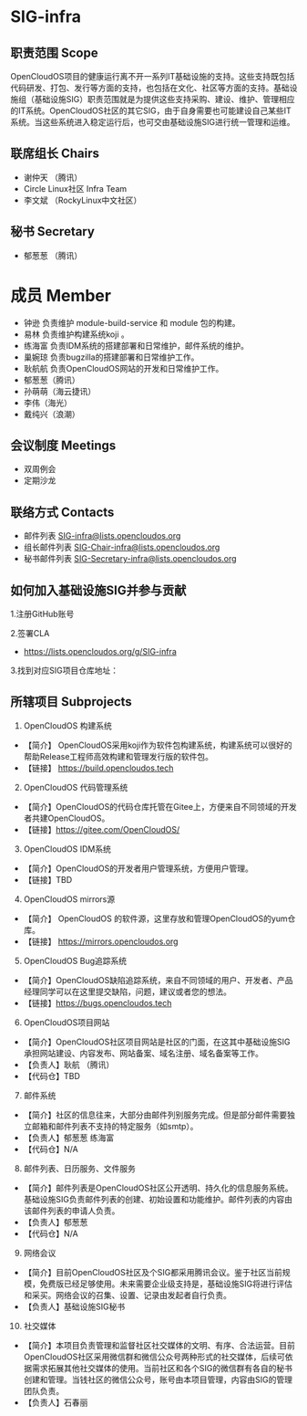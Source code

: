 # SIG-infra

## 职责范围 Scope
OpenCloudOS项目的健康运行离不开一系列IT基础设施的支持。这些支持既包括代码研发、打包、发行等方面的支持，也包括在文化、社区等方面的支持。基础设施组（基础设施SIG）职责范围就是为提供这些支持采购、建设、维护、管理相应的IT系统。OpenCloudOS社区的其它SIG，由于自身需要也可能建设自己某些IT系统。当这些系统进入稳定运行后，也可交由基础设施SIG进行统一管理和运维。

## 联席组长 Chairs
* 谢仲天 （腾讯）
* Circle Linux社区 Infra Team
* 李文斌 （RockyLinux中文社区）

## 秘书 Secretary
* 郁葱葱 （腾讯）

# 成员 Member

- 钟逊    负责维护 module-build-service 和 module 包的构建。
- 易林    负责维护构建系统koji 。
- 练海富  负责IDM系统的搭建部署和日常维护，邮件系统的维护。
- 巢婉琼  负责bugzilla的搭建部署和日常维护工作。
- 耿航航  负责OpenCloudOS网站的开发和日常维护工作。
- 郁葱葱（腾讯）
- 孙萌萌（海云捷讯）
- 李伟（海光）
- 戴纯兴（浪潮）

## 会议制度 Meetings
- 双周例会
- 定期沙龙 

## 联络方式 Contacts
* 邮件列表 SIG-infra@lists.opencloudos.org
* 组长邮件列表 SIG-Chair-infra@lists.opencloudos.org
* 秘书邮件列表 SIG-Secretary-infra@lists.opencloudos.org

## 如何加入基础设施SIG并参与贡献
1.注册GitHub账号

2.签署CLA
  - https://lists.opencloudos.org/g/SIG-infra
  
3.找到对应SIG项目仓库地址：
  
## 所辖项目 Subprojects

1. OpenCloudOS 构建系统 
 - 【简介】 OpenCloudOS采用koji作为软件包构建系统，构建系统可以很好的帮助Release工程师高效构建和管理发行版的软件包。
 - 【链接】 https://build.opencloudos.tech
 
2. OpenCloudOS 代码管理系统
 - 【简介】OpenCloudOS的代码仓库托管在Gitee上，方便来自不同领域的开发者共建OpenCloudOS。
 - 【链接】https://gitee.com/OpenCloudOS/
 
3. OpenCloudOS IDM系统
 - 【简介】OpenCloudOS的开发者用户管理系统，方便用户管理。
 - 【链接】TBD

4. OpenCloudOS mirrors源
 - 【简介】 OpenCloudOS 的软件源，这里存放和管理OpenCloudOS的yum仓库。
 - 【链接】 https://mirrors.opencloudos.org

5. OpenCloudOS Bug追踪系统 
 - 【简介】OpenCloudOS缺陷追踪系统，来自不同领域的用户、开发者、产品经理同学可以在这里提交缺陷，问题，建议或者您的想法。
 - 【链接】https://bugs.opencloudos.tech

6. OpenCloudOS项目网站
* 【简介】OpenCloudOS社区项目网站是社区的门面，在这其中基础设施SIG承担网站建设、内容发布、网站备案、域名注册、域名备案等工作。
* 【负责人】耿航 （腾讯）
* 【代码仓】TBD

7. 邮件系统
* 【简介】社区的信息往来，大部分由邮件列别服务完成。但是部分邮件需要独立邮箱和邮件列表不支持的特定服务（如smtp）。
* 【负责人】郁葱葱 练海富
* 【代码仓】N/A

8. 邮件列表、日历服务、文件服务
* 【简介】邮件列表是OpenCloudOS社区公开透明、持久化的信息服务系统。基础设施SIG负责邮件列表的创建、初始设置和功能维护。邮件列表的内容由该邮件列表的申请人负责。
* 【负责人】郁葱葱
* 【代码仓】N/A

9. 网络会议
* 【简介】目前OpenCloudOS社区及个SIG都采用腾讯会议。鉴于社区当前规模，免费版已经足够使用。未来需要企业级支持是，基础设施SIG将进行评估和采买。网络会议的召集、设置、记录由发起者自行负责。
* 【负责人】基础设施SIG秘书

10. 社交媒体
* 【简介】本项目负责管理和监督社区社交媒体的文明、有序、合法运营。目前OpenCloudOS社区采用微信群和微信公众号两种形式的社交媒体，后续可依据需求拓展其他社交媒体的使用。当前社区和各个SIG的微信群有各自的秘书创建和管理。当钱社区的微信公众号，账号由本项目管理，内容由SIG的管理团队负责。
* 【负责人】石春丽

